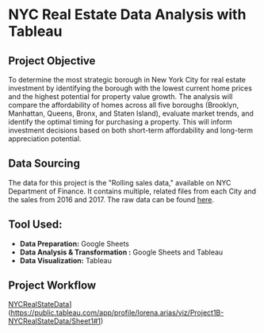 # NYC Real Estate Data Analysis with Tableau 

## Project Objective 
To determine the most strategic borough in New York City for real estate investment by identifying the borough with the lowest current home prices and the highest potential for property value growth. The analysis will compare the affordability of homes across all five boroughs (Brooklyn, Manhattan, Queens, Bronx, and Staten Island), evaluate market trends, and identify the optimal timing for purchasing a property. This will inform investment decisions based on both short-term affordability and long-term appreciation potential.

## Data Sourcing 

The data for this project is the "Rolling sales data," available on NYC Department of Finance. It contains multiple, related files from each City and the sales from 2016 and 2017. The raw data can be found [here](https://www.nyc.gov/site/finance/property/property-rolling-sales-data.page).


## Tool Used: 
- **Data Preparation:** Google Sheets 
- **Data Analysis & Transformation :**   Google Sheets and Tableau 
- **Data Visualization:** Tableau 
 
## Project Workflow 

[NYCRealStateData](https://public.tableau.com/app/profile/lorena.arias/viz/Project1B-NYCRealStateData/Sheet1#1)](https://public.tableau.com/app/profile/lorena.arias/viz/Project1B-NYCRealStateData/Sheet1#1)
